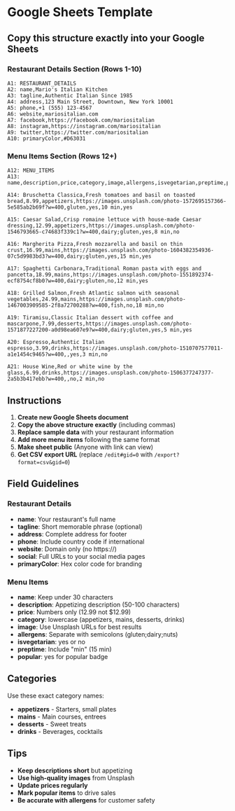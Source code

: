 # Google Sheets Template

## Copy this structure exactly into your Google Sheets

### Restaurant Details Section (Rows 1-10)
```
A1: RESTAURANT_DETAILS
A2: name,Mario's Italian Kitchen
A3: tagline,Authentic Italian Since 1985
A4: address,123 Main Street, Downtown, New York 10001
A5: phone,+1 (555) 123-4567
A6: website,mariositalian.com
A7: facebook,https://facebook.com/mariositalian
A8: instagram,https://instagram.com/mariositalian
A9: twitter,https://twitter.com/mariositalian
A10: primaryColor,#D63031
```

### Menu Items Section (Rows 12+)
```
A12: MENU_ITEMS
A13: name,description,price,category,image,allergens,isvegetarian,preptime,popular

A14: Bruschetta Classica,Fresh tomatoes and basil on toasted bread,8.99,appetizers,https://images.unsplash.com/photo-1572695157366-5e585ab2b69f?w=400,gluten,yes,10 min,yes

A15: Caesar Salad,Crisp romaine lettuce with house-made Caesar dressing,12.99,appetizers,https://images.unsplash.com/photo-1546793665-c74683f339c1?w=400,dairy;gluten,yes,8 min,no

A16: Margherita Pizza,Fresh mozzarella and basil on thin crust,16.99,mains,https://images.unsplash.com/photo-1604382354936-07c5d9983bd3?w=400,dairy;gluten,yes,15 min,yes

A17: Spaghetti Carbonara,Traditional Roman pasta with eggs and pancetta,18.99,mains,https://images.unsplash.com/photo-1551892374-ecf8754cf8b0?w=400,dairy;gluten,no,12 min,yes

A18: Grilled Salmon,Fresh Atlantic salmon with seasonal vegetables,24.99,mains,https://images.unsplash.com/photo-1467003909585-2f8a72700288?w=400,fish,no,18 min,no

A19: Tiramisu,Classic Italian dessert with coffee and mascarpone,7.99,desserts,https://images.unsplash.com/photo-1571877227200-a0d98ea607e9?w=400,dairy;gluten,yes,5 min,yes

A20: Espresso,Authentic Italian espresso,3.99,drinks,https://images.unsplash.com/photo-1510707577011-a1e1454c9465?w=400,,yes,3 min,no

A21: House Wine,Red or white wine by the glass,6.99,drinks,https://images.unsplash.com/photo-1506377247377-2a5b3b417ebb?w=400,,no,2 min,no
```

## Instructions

1. **Create new Google Sheets document**
2. **Copy the above structure exactly** (including commas)
3. **Replace sample data** with your restaurant information
4. **Add more menu items** following the same format
5. **Make sheet public** (Anyone with link can view)
6. **Get CSV export URL** (replace `/edit#gid=0` with `/export?format=csv&gid=0`)

## Field Guidelines

### Restaurant Details
- **name**: Your restaurant's full name
- **tagline**: Short memorable phrase (optional)
- **address**: Complete address for footer
- **phone**: Include country code if international
- **website**: Domain only (no https://)
- **social**: Full URLs to your social media pages
- **primaryColor**: Hex color code for branding

### Menu Items
- **name**: Keep under 30 characters
- **description**: Appetizing description (50-100 characters)
- **price**: Numbers only (12.99 not $12.99)
- **category**: lowercase (appetizers, mains, desserts, drinks)
- **image**: Use Unsplash URLs for best results
- **allergens**: Separate with semicolons (gluten;dairy;nuts)
- **isvegetarian**: yes or no
- **preptime**: Include "min" (15 min)
- **popular**: yes for popular badge

## Categories

Use these exact category names:
- **appetizers** - Starters, small plates
- **mains** - Main courses, entrees  
- **desserts** - Sweet treats
- **drinks** - Beverages, cocktails

## Tips

- **Keep descriptions short** but appetizing
- **Use high-quality images** from Unsplash
- **Update prices regularly** 
- **Mark popular items** to drive sales
- **Be accurate with allergens** for customer safety